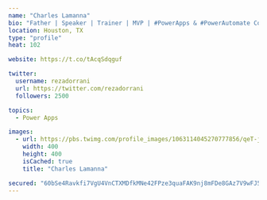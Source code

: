 ```yaml
---
name: "Charles Lamanna"
bio: "Father | Speaker | Trainer | MVP | #PowerApps & #PowerAutomate Community Super User | YouTuber Right-pointing triangle http://youtube.com/c/rezadorrani | Learn - Share - Clockwise rightwards and leftwards open circle arrows"
location: Houston, TX
type: "profile"
heat: 102

website: https://t.co/tAcqSdqguf

twitter:
  username: rezadorrani
  url: https://twitter.com/rezadorrani
  followers: 2500

topics:
  - Power Apps

images:
  - url: https://pbs.twimg.com/profile_images/1063114045270777856/qeT-jpWr_400x400.jpg
    width: 400
    height: 400
    isCached: true
    title: "Charles Lamanna"

secured: "60bSe4Ravkfi7VgU4VnCTXMDfkMNe42FPze3quaFAK9nj8mFDe8GAz7V9wFJ5hisb4h9m0FdxB3PCfGOfKoBN8QuNpoAbdN8RaKdJ5hJYyyj8G1ax/RG53dPJlALjwwAVK2cLRRlA71OY3RRxs9E4NeHMRRklZw4TzohkrI+Gwt49auxWYQIgyCHPiOSh0GoU4kKKSF0bYZd9QUAA2cn127URtPkgW8eCwV49xL1xRmHfvvkScftdvbYphk31BYdBT22kpXklX3Muj5Fsoyv6Oyu8jVDCd3WkECszYvPO/LoLDdN50kmbTb2nLkItomYswr+XU95CE8RWk41qnofcYynVllg0lZDV+sP/YfQeh/YI7E+cENYuFr7w5WjPcnA+GvOcKHOC64lBs40SZSG7KB3DfSvf9hwwgLk7vTBgM8=;EHHaINGk4tmsn2p1/Rp4uQ=="
---
```


